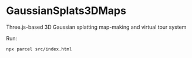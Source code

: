 # GaussianSplats3DMaps

Three.js-based 3D Gaussian splatting map-making and virtual tour system

Run:

```bash
npx parcel src/index.html
```

